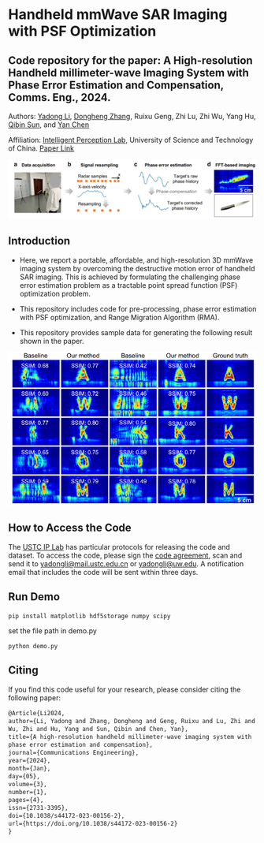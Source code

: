 # Handheld mmWave SAR Imaging with PSF Optimization

## Code repository for the paper: A High-resolution Handheld millimeter-wave Imaging System with Phase Error Estimation and Compensation, Comms. Eng., 2024.

Authors: [Yadong Li](https://yadongli.com), [Dongheng Zhang](http://staff.ustc.edu.cn/~dongheng/), Ruixu Geng, Zhi Lu, Zhi Wu, Yang Hu, [Qibin Sun](https://ustc-ip-lab.github.io/authors/qibinsun/), and [Yan Chen](https://ustc-ip-lab.github.io/authors/yanchen/)

Affiliation: [Intelligent Perception Lab](https://ustc-ip-lab.github.io/), University of Science and Technology of China. [Paper Link](https://www.nature.com/articles/s44172-023-00156-2)

![System Overview](https://github.com/leeyadong/PSF-Handheld-SAR-Imaging/blob/9652f1c63327bcb66d3d40a90ea3d6ed4ac8ea6d/figures/overview_ce.jpg)

## Introduction

- Here, we report a portable, affordable, and high-resolution 3D mmWave imaging system by overcoming the destructive motion error of
handheld SAR imaging. This is achieved by formulating the challenging phase error
estimation problem as a tractable point spread function (PSF) optimization problem. 

- This repository includes code for pre-processing, phase error estimation with PSF optimization, and Range Migration Algorithm (RMA).
  
- This repository provides sample data for generating the following result shown in the paper.
  
<div align=center>
    <img src="https://github.com/leeyadong/PSF-Handheld-SAR-Imaging/blob/7a2f7b644c0e54b31dc67504a8a1c4e20813dc94/figures/results_ce.jpg" alt="results" width="600" />
</div>


## How to Access the Code

The [USTC IP Lab](https://ustc-ip-lab.github.io/) has particular protocols for releasing the code and dataset. To access the code, please sign the [code agreement](IPLabCodeAgreementPSF.pdf), scan and send it to yadongli@mail.ustc.edu.cn or yadongli@uw.edu. A notification email that includes the code will be sent within three days.

## Run Demo
```
pip install matplotlib hdf5storage numpy scipy
```
set the file path in demo.py
```
python demo.py
```

## Citing
If you find this code useful for your research, please consider citing the following paper:
```
@Article{Li2024,
author={Li, Yadong and Zhang, Dongheng and Geng, Ruixu and Lu, Zhi and Wu, Zhi and Hu, Yang and Sun, Qibin and Chen, Yan},
title={A high-resolution handheld millimeter-wave imaging system with phase error estimation and compensation},
journal={Communications Engineering},
year={2024},
month={Jan},
day={05},
volume={3},
number={1},
pages={4},
issn={2731-3395},
doi={10.1038/s44172-023-00156-2},
url={https://doi.org/10.1038/s44172-023-00156-2}
}
```

